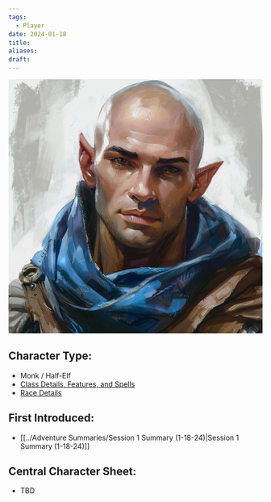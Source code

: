 ```yaml
---
tags:
  - Player
date: 2024-01-18
title: 
aliases: 
draft:
---
```

![](../_images/Portraits/Player/Bract.jpg)
## Character Type:
- Monk / Half-Elf
- [Class Details, Features, and Spells](https://www.dndbeyond.com/classes/monk)
- [Race Details](https://www.dndbeyond.com/races/half-elf)
## First Introduced:
 * [[../Adventure Summaries/Session 1 Summary (1-18-24)|Session 1 Summary (1-18-24)]]
## Central Character Sheet:
 * TBD


